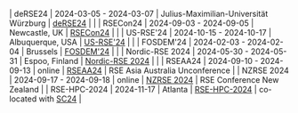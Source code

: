 | deRSE24 | 2024-03-05 - 2024-03-07 | Julius-Maximilian-Universität Würzburg | [deRSE24](https://events.hifis.net/event/994/) | |
| RSECon24 | 2024-09-03 - 2024-09-05 | Newcastle, UK | [RSECon24](https://rsecon24.society-rse.org/) | |
| US-RSE'24 | 2024-10-15 - 2024-10-17 | Albuquerque, USA | [US-RSE'24](https://us-rse.org/usrse24/) | |
| FOSDEM'24 | 2024-02-03 - 2024-02-04 | Brussels | [FOSDEM'24](https://archive.fosdem.org/2024/) | |
| Nordic-RSE 2024 | 2024-05-30 - 2024-05-31 | Espoo, Finland | [Nordic-RSE 2024](https://nordic-rse.org/events/2024-in-person-conference/) | |
| RSEAA24 | 2024-09-10 - 2024-09-13 | online | [RSEAA24](https://rseaa.org/) | RSE Asia Australia Unconference |
| NZRSE 2024 | 2024-09-17 - 2024-09-18 | online | [NZRSE 2024](https://www.rseconference.nz/) | RSE Conference New Zealand |
| RSE-HPC-2024 | 2024-11-17 | Atlanta | [RSE-HPC-2024](https://us-rse.org/rse-hpc-2024/) | co-located with [SC24](https://sc24.supercomputing.org/) |
